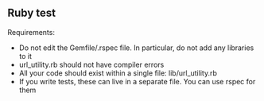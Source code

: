 ## Ruby test

Requirements:

- Do not edit the Gemfile/.rspec file. In particular, do not add any libraries to it
- url_utility.rb should not have compiler errors
- All your code should exist within a single file: lib/url_utility.rb
- If you write tests, these can live in a separate file. You can use rspec for them
